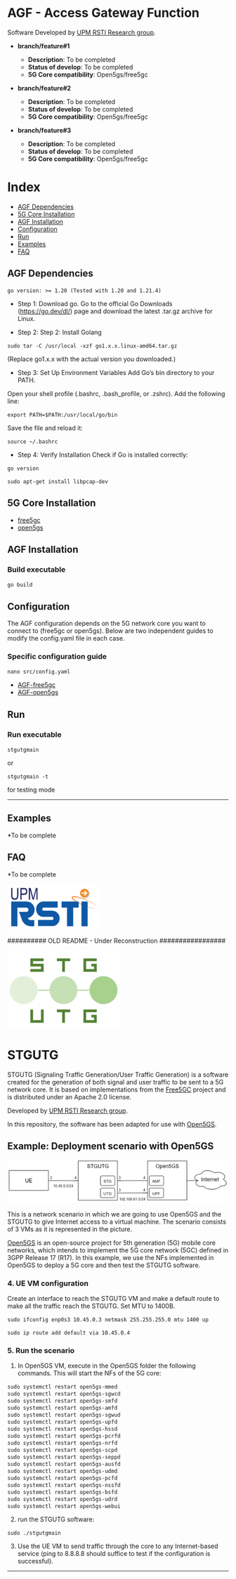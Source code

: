 # AGF - Access Gateway Function 

Software Developed by [UPM RSTI Research group](https://blogs.upm.es/rsti).

- **branch/feature#1**
  - **Description**: To be completed
  - **Status of develop**: To be completed
  - **5G Core compatibility**: Open5gs/free5gc

- **branch/feature#2**
  - **Description**: To be completed
  - **Status of develop**: To be completed
  - **5G Core compatibility**: Open5gs/free5gc

- **branch/feature#3**
  - **Description**: To be completed
  - **Status of develop**: To be completed
  - **5G Core compatibility**: Open5gs/free5gc

# Index
- [AGF Dependencies](https://github.com/UPM-RSTI/AGF#Dependencies)
- [5G Core Installation](https://github.com/UPM-RSTI/AGF/blob/main/README.md#5g-core-installation)
- [AGF Installation](https://github.com/UPM-RSTI/AGF#AGF-Installation)
- [Configuration](https://github.com/UPM-RSTI/AGF#Configuraton)
- [Run](https://github.com/UPM-RSTI/AGF#Run)
- [Examples](https://github.com/UPM-RSTI/AGF#Examples)
- [FAQ](https://github.com/UPM-RSTI/AGF#FAQ)

## AGF Dependencies
```
go version: >= 1.20 (Tested with 1.20 and 1.21.4)
```
- Step 1: Download go.
Go to the official Go Downloads (https://go.dev/dl/) page and download the latest .tar.gz archive for Linux.

- Step 2: Step 2: Install Golang
```
sudo tar -C /usr/local -xzf go1.x.x.linux-amd64.tar.gz
```
(Replace go1.x.x with the actual version you downloaded.)

- Step 3: Set Up Environment Variables
Add Go’s bin directory to your PATH.

Open your shell profile (.bashrc, .bash_profile, or .zshrc).
Add the following line:
```
export PATH=$PATH:/usr/local/go/bin
```
Save the file and reload it:
```
source ~/.bashrc
```

- Step 4: Verify Installation
Check if Go is installed correctly:
```
go version
```


```
sudo apt-get install libpcap-dev
```

## 5G Core Installation
- [free5gc](https://github.com/UPM-RSTI/AGF/wiki/Core-5G-%E2%80%90-free5gc)
- [open5gs](https://github.com/UPM-RSTI/AGF/wiki/Core-5G-%E2%80%90-open5gs)
  
## AGF Installation
### Build executable

```
go build
```


## Configuration
The AGF configuration depends on the 5G network core you want to connect to (free5gc or open5gs). Below are two independent guides to modify the config.yaml file in each case.

### Specific configuration guide
```
nano src/config.yaml
```
- [AGF-free5gc](https://github.com/UPM-RSTI/AGF/wiki/AGF-%E2%80%90-Free5gc-configuration)
- [AGF-open5gs](https://github.com/UPM-RSTI/AGF/wiki/AGF-%E2%80%90-Open5gs-configuration)
  

## Run
### Run executable
```
stgutgmain 
```
or
```
stgutgmain -t 
```
for testing mode

---

## Examples
*To be complete

## FAQ
*To be complete

![](logorsti.png) 








########## OLD README - Under Reconstruction #################

![](stgutg.png) 

# STGUTG

STGUTG (Signaling Traffic Generation/User Traffic Generation) is a software created for the generation of both signal and user traffic to be sent to a 5G network core. It is based on implementations from the [Free5GC](https://www.free5gc.org/) project and is distributed under an Apache 2.0 license.

Developed by [UPM RSTI Research group](https://blogs.upm.es/rsti).

In this repository, the software has been adapted for use with [Open5GS](https://open5gs.org/).



## Example: Deployment scenario with Open5GS

![](esquemagit.png)

This is a network scenario in which we are going to use Open5GS and the STGUTG to give Internet access to a virtual machine. The scenario consists of 3 VMs as it is represented in the picture. 

[Open5GS](https://open5gs.org/) is an open-source project for 5th generation (5G) mobile core networks, which intends to implement the 5G core network (5GC) defined in 3GPP Release 17 (R17). In this example, we use the NFs implemented in Open5GS to deploy a 5G core and then test the STGUTG software.


 


### 4. UE VM configuration 

Create an interface to reach the STGUTG VM and make a default route to make all the traffic reach the STGUTG. Set MTU to 1400B.


```
sudo ifconfig enp0s3 10.45.0.3 netmask 255.255.255.0 mtu 1400 up
```
```
sudo ip route add default via 10.45.0.4
```

### 5. Run the scenario

1. In Open5GS VM, execute in the Open5GS folder the following commands. This will start the NFs of the 5G core:

```
sudo systemctl restart open5gs-mmed
sudo systemctl restart open5gs-sgwcd
sudo systemctl restart open5gs-smfd
sudo systemctl restart open5gs-amfd
sudo systemctl restart open5gs-sgwud
sudo systemctl restart open5gs-upfd
sudo systemctl restart open5gs-hssd
sudo systemctl restart open5gs-pcrfd
sudo systemctl restart open5gs-nrfd
sudo systemctl restart open5gs-scpd
sudo systemctl restart open5gs-seppd
sudo systemctl restart open5gs-ausfd
sudo systemctl restart open5gs-udmd
sudo systemctl restart open5gs-pcfd
sudo systemctl restart open5gs-nssfd
sudo systemctl restart open5gs-bsfd
sudo systemctl restart open5gs-udrd
sudo systemctl restart open5gs-webui
```

2.  run the STGUTG software:
```
sudo ./stgutgmain
```

3. Use the UE VM to send traffic through the core to any Internet-based service (ping to 8.8.8.8 should suffice to test if the configuration is successful).

---
